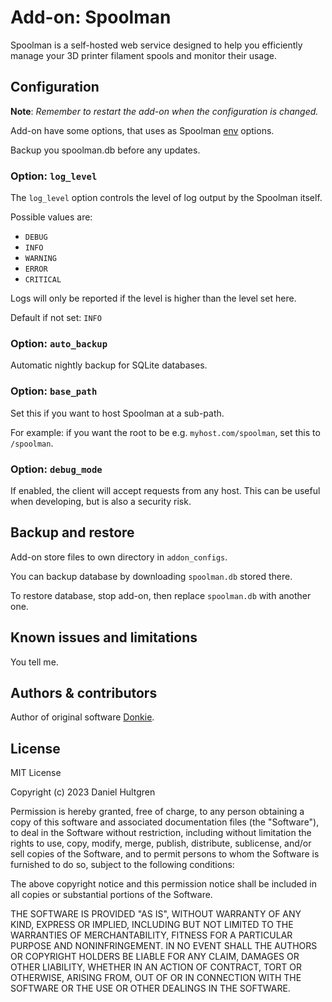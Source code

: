 # Add-on: Spoolman

Spoolman is a self-hosted web service designed to help you efficiently manage your 3D printer filament spools and monitor their usage.

## Configuration

**Note**: _Remember to restart the add-on when the configuration is changed._

Add-on have some options, that uses as Spoolman [env](https://github.com/Donkie/Spoolman/blob/master/.env.example) options.

Backup you spoolman.db before any updates.

### Option: `log_level`

The `log_level` option controls the level of log output by the Spoolman itself.

Possible values are:

- `DEBUG`
- `INFO`
- `WARNING`
- `ERROR`
- `CRITICAL`

Logs will only be reported if the level is higher than the level set here.

Default if not set: `INFO`

### Option: `auto_backup`

Automatic nightly backup for SQLite databases.

### Option: `base_path`

Set this if you want to host Spoolman at a sub-path.

For example: if you want the root to be e.g. `myhost.com/spoolman`, set this to `/spoolman`.

### Option: `debug_mode`

If enabled, the client will accept requests from any host. This can be useful when developing, but is also a security risk.

## Backup and restore

Add-on store files to own directory in `addon_configs`.

You can backup database by downloading `spoolman.db` stored there.

To restore database, stop add-on, then replace `spoolman.db` with another one.

## Known issues and limitations

You tell me.

## Authors & contributors

Author of original software [Donkie](https://github.com/Donkie/Spoolman).

## License

MIT License

Copyright (c) 2023 Daniel Hultgren

Permission is hereby granted, free of charge, to any person obtaining a copy
of this software and associated documentation files (the "Software"), to deal
in the Software without restriction, including without limitation the rights
to use, copy, modify, merge, publish, distribute, sublicense, and/or sell
copies of the Software, and to permit persons to whom the Software is
furnished to do so, subject to the following conditions:

The above copyright notice and this permission notice shall be included in all
copies or substantial portions of the Software.

THE SOFTWARE IS PROVIDED "AS IS", WITHOUT WARRANTY OF ANY KIND, EXPRESS OR
IMPLIED, INCLUDING BUT NOT LIMITED TO THE WARRANTIES OF MERCHANTABILITY,
FITNESS FOR A PARTICULAR PURPOSE AND NONINFRINGEMENT. IN NO EVENT SHALL THE
AUTHORS OR COPYRIGHT HOLDERS BE LIABLE FOR ANY CLAIM, DAMAGES OR OTHER
LIABILITY, WHETHER IN AN ACTION OF CONTRACT, TORT OR OTHERWISE, ARISING FROM,
OUT OF OR IN CONNECTION WITH THE SOFTWARE OR THE USE OR OTHER DEALINGS IN THE
SOFTWARE.
